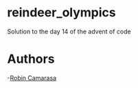 # reindeer_olympics

Solution to the day 14 of the advent of code

# Authors
-[Robin Camarasa](https://github.com/RobinCamarasa)
